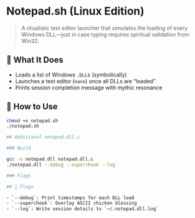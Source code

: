 # Notepad.sh (Linux Edition)

> A ritualistic text editor launcher that simulates the loading of every Windows DLL—just in case typing requires spiritual validation from Win32.

## 🧪 What It Does

- Loads a list of Windows `.DLL`s (symbolically)
- Launches a text editor (`nano`) once all DLLs are “loaded”
- Prints session completion message with mythic resonance

## 🔧 How to Use

```bash
chmod +x notepad.sh
./notepad.sh

## Additional notepad.dll.c

### Build

gcc -o notepad.dll notepad.dll.c
./notepad.dll --debug --superchook --log

### Flags

## 🔧 Flags

- `--debug`: Print timestamps for each DLL load
- `--superchook`: Overlay ASCII chicken blessing
- `--log`: Write session details to `~/.notepad.dll.log`

